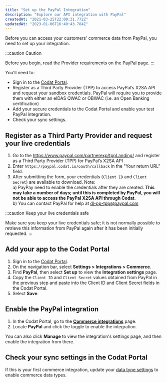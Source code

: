 ```yaml
---
title: "Set up the PayPal Integration"
description: "Explore our API integration with PayPal"
createdAt: "2021-03-25T22:00:31.772Z"
updatedAt: "2023-01-06T16:40:43.784Z"
---
```


Before you can access your customers' commerce data from PayPal, you need to set up your integration.

:::caution Caution

Before you begin, read the Provider requirements on the [PayPal](/commerce-paypal) page.
:::

You'll need to:

- Sign in to the [Codat Portal](https://app.codat.io/).
- Register as a Third Party Provider (TPP) to access PayPal’s X2SA API and request your sandbox credentials. PayPal will require you to provide them with either an eIDAS QWAC or OBWAC (i.e. an Open Banking certification)
- Add your secure credentials to the Codat Portal and enable your test PayPal integration.
- Check your sync settings.

## Register as a Third Party Provider and request your live credentials

1. Go to the <https://www.paypal.com/partnerexp/tppLanding/> and register as a Third Party Provider (TPP) for PayPal’s X2SA API
2. Enter `https://paypal.codat.io/oauth/callback` in the "Your return URL" field.
3. After submitting the form, your credentials (`Client ID` and `Client Secret`) are available to download. Note:  
   a) PayPay need to enable the credentials after they are created. **This may take a number of days; until this is completed by PayPal, you will not be able to access the PayPal X2SA API through Codat**.  
   b) You can contact PayPal for help at dl-pp-tpp@paypal.com

:::caution Keep your live credentials safe

Make sure you keep your live credentials safe; it is not normally possible to retrieve this information from PayPal again after it has been initially requested.
:::

## Add your app to the Codat Portal

1. Sign in to the [Codat Portal](https://app.codat.io/).
2. On the navigation bar, select **Settings > Integrations > Commerce**.
3. Find **PayPal**, then select **Set up** to view the **Integration settings** page.
4. Copy the `Client ID` and `Client Secret` values obtained from PayPal in the previous step and paste into the Client ID and Client Secret fields in the Codat Portal.
5. Select **Save**.

## Enable the PayPal integration

1. In the Codat Portal, go to the <a className="external" href="https://app.codat.io/settings/integrations/commerce" target="blank">**Commerce integrations**</a> page.
2. Locate **PayPal** and click the toggle to enable the integration.

You can also click **Manage** to view the integration's settings page, and then enable the integration from there.

## Check your sync settings in the Codat Portal

If this is your first commerce integration, update your [data type settings](/commerce-sync-settings) to enable commerce data types.
